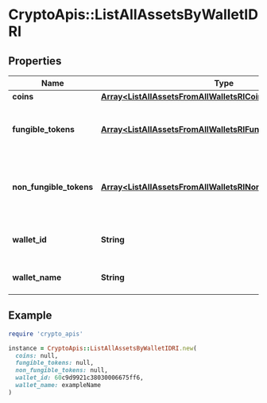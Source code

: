 # CryptoApis::ListAllAssetsByWalletIDRI

## Properties

| Name | Type | Description | Notes |
| ---- | ---- | ----------- | ----- |
| **coins** | [**Array&lt;ListAllAssetsFromAllWalletsRICoinsInner&gt;**](ListAllAssetsFromAllWalletsRICoinsInner.md) |  |  |
| **fungible_tokens** | [**Array&lt;ListAllAssetsFromAllWalletsRIFungibleTokensInner&gt;**](ListAllAssetsFromAllWalletsRIFungibleTokensInner.md) | Represents fungible tokens&#39;es detailed information |  |
| **non_fungible_tokens** | [**Array&lt;ListAllAssetsFromAllWalletsRINonFungibleTokensInner&gt;**](ListAllAssetsFromAllWalletsRINonFungibleTokensInner.md) | Represents non-fungible tokens&#39;es detailed information. |  |
| **wallet_id** | **String** | Defines the unique ID of the Wallet. |  |
| **wallet_name** | **String** | Represents the name of the wallet. |  |

## Example

```ruby
require 'crypto_apis'

instance = CryptoApis::ListAllAssetsByWalletIDRI.new(
  coins: null,
  fungible_tokens: null,
  non_fungible_tokens: null,
  wallet_id: 60c9d9921c38030006675ff6,
  wallet_name: exampleName
)
```

